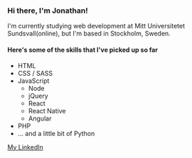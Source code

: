 ### Hi there, I'm Jonathan!


<!--
**jona-laa/jona-laa** is a ✨ _special_ ✨ repository because its `README.md` (this file) appears on your GitHub profile.

Here are some ideas to get you started:

- 🔭 I’m currently working on ...
- 🌱 I’m currently learning ...
- 👯 I’m looking to collaborate on ...
- 🤔 I’m looking for help with ...
- 💬 Ask me about ...
- 📫 How to reach me: ...
- 😄 Pronouns: ...
- ⚡ Fun fact: ...
-->

I'm currently studying web development at Mitt Universitetet Sundsvall(online), but I'm based in Stockholm, Sweden. 

#### Here's some of the skills that I've picked up so far
* HTML
* CSS / SASS
* JavaScript
  * Node
  * jQuery
  * React
  * React Native
  * Angular
* PHP
* ... and a little bit of Python

[My LinkedIn](https://www.linkedin.com/in/jonathan-laasonen-974aa617a/)
